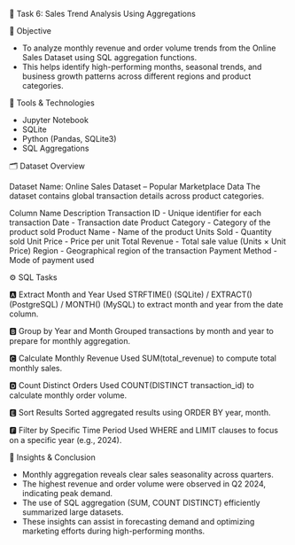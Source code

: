 🧾 Task 6: Sales Trend Analysis Using Aggregations

🎯 Objective

* To analyze monthly revenue and order volume trends from the Online Sales Dataset using SQL aggregation functions.
* This helps identify high-performing months, seasonal trends, and business growth patterns across different regions and product categories.

🧰 Tools & Technologies

* Jupyter Notebook
* SQLite 
* Python (Pandas, SQLite3)
* SQL Aggregations

🗂️ Dataset Overview

Dataset Name: Online Sales Dataset – Popular Marketplace Data
The dataset contains global transaction details across product categories.

Column Name	                 Description
Transaction ID	     -       Unique identifier for each transaction
Date	               -       Transaction date
Product Category	   -       Category of the product sold
Product Name	       -       Name of the product
Units Sold	         -       Quantity sold
Unit Price	         -       Price per unit
Total Revenue	       -       Total sale value (Units × Unit Price)
Region	             -       Geographical region of the transaction
Payment Method	     -       Mode of payment used

⚙️ SQL Tasks 

🅰️ Extract Month and Year
Used STRFTIME() (SQLite) / EXTRACT() (PostgreSQL) / MONTH() (MySQL) to extract month and year from the date column.

🅱️ Group by Year and Month
Grouped transactions by month and year to prepare for monthly aggregation.

🅲 Calculate Monthly Revenue
Used SUM(total_revenue) to compute total monthly sales.

🅳 Count Distinct Orders
Used COUNT(DISTINCT transaction_id) to calculate monthly order volume.

🅴 Sort Results
Sorted aggregated results using ORDER BY year, month.

🅵 Filter by Specific Time Period
Used WHERE and LIMIT clauses to focus on a specific year (e.g., 2024).

🧠 Insights & Conclusion

* Monthly aggregation reveals clear sales seasonality across quarters.
* The highest revenue and order volume were observed in Q2 2024, indicating peak demand.
* The use of SQL aggregation (SUM, COUNT DISTINCT) efficiently summarized large datasets.
* These insights can assist in forecasting demand and optimizing marketing efforts during high-performing months.
